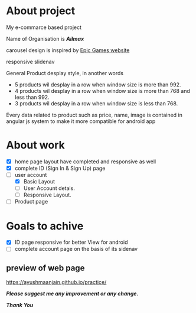 # About project

My e-commarce based project

Name of Organisation is ***Ailmax***

carousel design is inspired by [Epic Games website](https://www.epicgames.com/store/en-US/)

responsive slidenav

General Product desplay style, in another words 
- 5 products wil desplay in a row when window size is more than 992.
- 4 products wil desplay in a row when window size is more than 768 and less than 992.
- 3 products wil desplay in a row when window size is less than 768.

Every data related to product such as price, name, image is contained in angular js system to make it more compatible for android app

# About work

- [x] home page layout have completed and responsive as well
- [x] complete ID (Sign In & Sign Up) page
- [ ] user account
  - [x] Basic Layout
  - [ ] User Account detais.
  - [ ] Responsive Layout. 
- [ ] Product page

# Goals to achive
- [x] ID page responsive for better View for android
- [ ] complete account page on the basis of its sidenav

## preview of web page
https://ayushmaanjain.github.io/practice/

***Please suggest me any improvement or any change.***

***Thank You***
